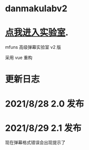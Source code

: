 # danmakulabv2

# [点我进入实验室](/dist/).

mfuns 高级弹幕实验室 v2 版

采用 vue 重构

# 更新日志

# 2021/8/28 2.0 发布

# 2021/8/29 2.1 发布
现在弹幕格式错误会出现提示了